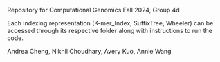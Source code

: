 Repository for Computational Genomics Fall 2024, Group 4d

Each indexing representation (K-mer_Index, SuffixTree, Wheeler) can be accessed through its respective folder along with instructions to run the code.

Andrea Cheng, Nikhil Choudhary, Avery Kuo, Annie Wang
